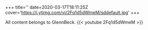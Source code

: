 +++
title=''
date=2020-03-17T18:11:25Z
cover='https://i.ytimg.com/vi/2Fq1d5dWmeM/sddefault.jpg'
+++

All content belongs to GlennBeck.
{{< youtube 2Fq1d5dWmeM >}}
